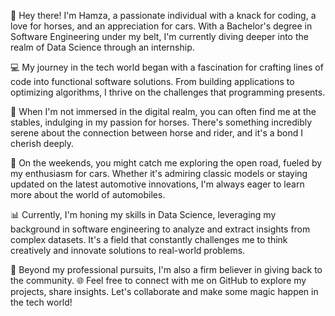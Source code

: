 👋 Hey there! I'm Hamza, a passionate individual with a knack for coding, a love for horses, and an appreciation for cars. With a Bachelor's degree in Software Engineering under my belt, I'm currently diving deeper into the realm of Data Science through an internship.

💻 My journey in the tech world began with a fascination for crafting lines of code into functional software solutions.
From building applications to optimizing algorithms, I thrive on the challenges that programming presents.

🐎 When I'm not immersed in the digital realm, you can often find me at the stables, indulging in my passion for horses. There's something incredibly serene about the connection between horse and rider, and it's a bond I cherish deeply.

🚗 On the weekends, you might catch me exploring the open road, fueled by my enthusiasm for cars. 
Whether it's admiring classic models or staying updated on the latest automotive innovations, I'm always eager to learn more about the world of automobiles.

📊 Currently, I'm honing my skills in Data Science, leveraging my background in software engineering to analyze and extract insights from complex datasets. It's a field that constantly challenges me to think creatively and innovate solutions to real-world problems.

🌟 Beyond my professional pursuits, I'm also a firm believer in giving back to the community.
🌐 Feel free to connect with me on GitHub to explore my projects, share insights. Let's collaborate and make some magic happen in the tech world!
